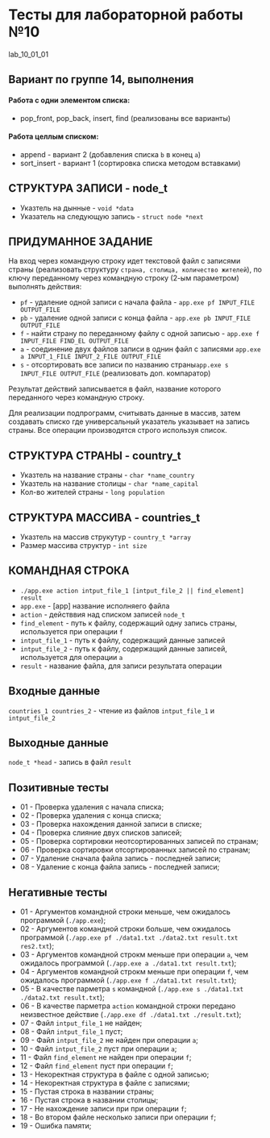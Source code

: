 # Тесты для лабораторной работы №10
lab_10_01_01

## Вариант по группе 14, выполнения
#### Работа с одни элементом списка:
- pop_front, pop_back, insert, find (реализованы все варианты)
#### Работа целлым списком:
- append - вариант 2 (добавления списка `b` в конец `a`)
- sort_insert - вариант 1 (сортировка списка методом вставками)

## СТРУКТУРА ЗАПИСИ - node_t
- Указтель на дынные - `void *data`
- Указатель на следующую запись - `struct node *next`  

## ПРИДУМАННОЕ ЗАДАНИЕ
На вход через командную строку идет текстовой файл с записями страны (реализовать структуру `страна, столица, количество жителей`),
по ключу переданному через командную строку (2-ым параметром) выполнять действия:
- `pf` - удаление одной записи с начала файла - `app.exe pf INPUT_FILE OUTPUT_FILE`
- `pb` - удаление одной записи с конца файла - `app.exe pb INPUT_FILE OUTPUT_FILE`
- `f` - найти страну по переданному файлу с одной записью - `app.exe f INPUT_FILE FIND_EL OUTPUT_FILE`
- `a` - соединение двух файлов записи в однин файл с записями `app.exe a INPUT_1_FILE INPUT_2_FILE OUTPUT_FILE`
- `s` - отсортировать все записи по названию страны`app.exe s INPUT_FILE OUTPUT_FILE` (реализовать доп. компаратор)

Результат действий записывается в файл, название которого переданного через командную строку.

Для реализации подпрограмм, считывать данные в массив, затем создавать списко где универсальный указатель указывает на запись страны.
Все операции производятся строго используя список.

## СТРУКТУРА СТРАНЫ - country_t
- Указтель на название страны - `char *name_country`
- Указтель на название cтолицы - `char *name_сapital`
- Кол-во жителей страны - `long population`  

## СТРУКТУРА МАССИВА - countries_t
- Указтель на массив струкутур - `country_t *array`
- Размер массива структур - `int size` 

## КОМАНДНАЯ СТРОКА
- `./app.exe action intput_file_1 [intput_file_2 || find_element] result`
- `app.exe` - [app] название исполняего файла
- `action` - действвия над списком записей `node_t`
- `find_element` - путь к файлу, содержащий одну запись страны, используется при операции `f`
- `intput_file_1` - путь к файлу, содержащий данные записей
- `intput_file_2` - путь к файлу, содержащий данные записей, используется для операции `a`
- `result` - название файла, для записи результата операции

## Входные данные 
`countries_1 countries_2` - чтение из файлов `intput_file_1` и `intput_file_2`

## Выходные данные
`node_t *head` - запись в файл `result`

## Позитивные тесты
- 01 - Проверка удаления с начала списка;
- 02 - Проверка удаления с конца списка; 
- 03 - Проверка нахождения данной записи в списке;
- 04 - Проверка слияние двух списков записей; 
- 05 - Проверка сортировки неотсортированных записей по странам;
- 06 - Проверка сортировки отсортированных записей по странам;
- 07 - Удаление сначала файла запись - последней записи;
- 08 - Удаление с конца файла запись - последней записи; 

## Негативные тесты

- 01 - Аргументов командной строки меньше, чем ожидалось программой (`./app.exe`);
- 02 - Аргументов командной строки больше, чем ожидалось программой (`./app.exe pf ./data1.txt ./data2.txt result.txt res2.txt`);
- 03 - Аргументов командной строкм меньше при операции `a`, чем ожидалось программой  (`./app.exe a ./data1.txt result.txt`);
- 04 - Аргументов командной строкм меньше при операции `f`, чем ожидалось программой  (`./app.exe f ./data1.txt result.txt`); 
- 05 - В качестве парметра `s` командной (`./app.exe s ./data1.txt ./data2.txt result.txt`);
- 06 - В качестве парметра `action` командной строки передано неизвестное действие (`./app.exe df ./data1.txt ./result.txt`);
- 07 - Файл `intput_file_1` не найден;
- 08 - Файл `intput_file_1` пуст;
- 09 - Файл `intput_file_2` не найден при операции `a`;
- 10 - Файл `intput_file_2` пуст при операции `a`;
- 11 - Файл `find_element` не найден при операции `f`;
- 12 - Файл `find_element` пуст при операции `f`;
- 13 - Некоректная структура в файле с одной записью;
- 14 - Некоректная структура в файле с записями;
- 15 - Пустая строка в названии страны;
- 16 - Пустая строка в названии столицы;
- 17 - Не нахождение записи при при операции `f`;
- 18 - Во втором файле несколько записи при операции `f`;
- 19 - Ошибка памяти;